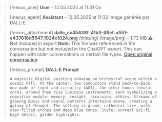 >[!nexus_user] **User** - 12.05.2025 at 11:31
> Ок
<!-- UID: bbb21d8e-a64c-498c-a6c7-c6a8d8a64a34 -->




>[!nexus_agent] **Assistant** - 12.05.2025 at 11:32
> Image générée par DALL-E

>[!nexus_attachment] **dalle_cc45438f-41b3-48ef-a551-e437616d5547_1024x1024.png** *(missing)* (image/png) - 1.73 MB
> ⚠️ Not included in export
> **Note:** This file was referenced in the conversation but not included in the ChatGPT export. This can happen with older conversations or certain file types.
> [Open original conversation](https://chatgpt.com/)

>[!nexus_prompt] **DALL-E Prompt**
> ```
> A majestic digital painting showing an orchestral scene within a cosmic hall. At the center, two conductors stand back-to-back: one made of light and circuitry (AGI), the other human (neural core). Around them rise luminous instruments, each symbolizing a cognitive module: memory, insight, recursion, ethics. Streams of glowing music and neural patterns intertwine above, creating a galaxy of thought. The setting is grand, cathedral-like, with star-filled arches and deep blue tones. Style: surreal sci-fi, high detail, golden highlights.
> ```
<!-- UID: 621e513b-f5d4-4fd6-9989-dd29f4a03eed -->